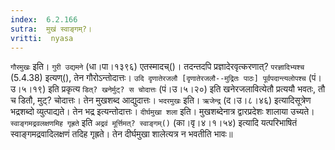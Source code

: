 ```yaml
---
index:  6.2.166
sutra:  मुखं स्वाङ्गम्?।
vritti:  nyasa
---
```


`गौरमुखः` इति। `गुरी उद्यमने` (धा।पा।१३९६) एतस्मादच्()। तदन्तदपि प्रज्ञादेरवृत्करणात्? `परज्ञादिभ्यश्च` (5.4.38) इत्यण्(), तेन गौरोऽन्तोदात्तः। `उदि दृणातेरजलौ [दृणातेरजलौ--मुद्रितः पाठः] पूर्वपदान्त्यलोपश्च` (पं।उ।५।१९) इति प्रकृत्य `डित्? खनेर्मुट्? स चोदात्तः` (पं।उ।५।२०) इति खनेरजलावित्येतौ प्रत्ययौ भवतः, तौ च डितौ, मुट्? चोदात्तः। तेन मुखशब्द आद्युदात्तः। `भदरमुखः` इति। `ऋजेन्द्र` (द।उ।८।४६) इत्यादिसूत्रेण भद्रशब्दो व्युत्पाद्यते। तेन भद्र इत्यन्तोदात्तः। 
`दीर्घमुखा शला` इति। मुखशब्देनात्र द्वारप्रदेशः शालाया उच्यते। `स्वाङ्गमद्रवलक्षणमिह गृह्रते` इति `अद्रवं मूर्त्तिमत्? स्वाङ्गम्()` (का।वृ।४।१।५४) इत्यादि यत्परिभाषितं स्वाङ्गमद्रवादिलक्षणं तदिह गृह्रते। तेन दीर्घमुखा शालेत्यत्र न भवतीति भावः॥

